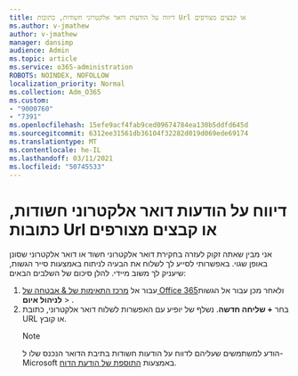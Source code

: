```yaml
---
title: דיווח על הודעות דואר אלקטרוני חשודות, כתובות Url או קבצים מצורפים
ms.author: v-jmathew
author: v-jmathew
manager: dansimp
audience: Admin
ms.topic: article
ms.service: o365-administration
ROBOTS: NOINDEX, NOFOLLOW
localization_priority: Normal
ms.collection: Adm_O365
ms.custom:
- "9000760"
- "7391"
ms.openlocfilehash: 15efe9acf4fab9ced09674784ea130b5ddfd645d
ms.sourcegitcommit: 6312ee31561db36104f32282d019d069ede69174
ms.translationtype: MT
ms.contentlocale: he-IL
ms.lasthandoff: 03/11/2021
ms.locfileid: "50745533"
---
```

# <a name="report-suspicious-emails-urls-or-attachments"></a>דיווח על הודעות דואר אלקטרוני חשודות, כתובות Url או קבצים מצורפים

אני מבין שאתה זקוק לעזרה בחקירת דואר אלקטרוני חשוד או דואר אלקטרוני שסונן באופן שגוי. באפשרותי לסייע לך לשלוח את הבעיה לניתוח באמצעות סייר הגשות, שיעניק לך משוב מיידי. להלן סיכום של השלבים הבאים:

1. עבור אל [מרכז התאימות של & אבטחה של Office 365](https://go.microsoft.com/fwlink/p/?linkid=2077143)ולאחר מכן עבור אל הגשות **לניהול איום**  >  [](https://go.microsoft.com/fwlink/?linkid=2101521).
2. בחר **+ שליחה חדשה**. נשלף של יופיע עם האפשרות לשלוח דואר אלקטרוני, כתובת URL או קובץ.
    > [!NOTE]
    > הודע למשתמשים שעליהם לדווח על הודעות חשודות בתיבת הדואר הנכנס שלו ל-Microsoft באמצעות [התוספת של הודעת הדוח](https://go.microsoft.com/fwlink/?linkid=2092385).
